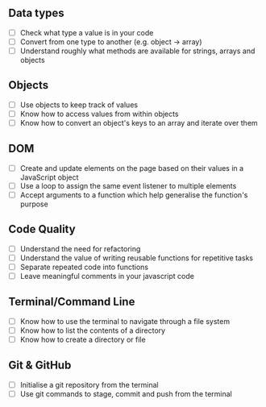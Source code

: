 ## Data types

- [ ] Check what type a value is in your code
- [ ] Convert from one type to another (e.g. object → array)
- [ ] Understand roughly what methods are available for strings, arrays and objects

## Objects

- [ ] Use objects to keep track of values
- [ ] Know how to access values from within objects
- [ ] Know how to convert an object's keys to an array and iterate over them

## DOM

- [ ] Create and update elements on the page based on their values in a JavaScript object
- [ ] Use a loop to assign the same event listener to multiple elements
- [ ] Accept arguments to a function which help generalise the function's purpose

## Code Quality

- [ ] Understand the need for refactoring
- [ ] Understand the value of writing reusable functions for repetitive tasks
- [ ] Separate repeated code into functions
- [ ] Leave meaningful comments in your javascript code

## Terminal/Command Line

- [ ] Know how to use the terminal to navigate through a file system
- [ ] Know how to list the contents of a directory
- [ ] Know how to create a directory or file

## Git & GitHub

- [ ] Initialise a git repository from the terminal
- [ ] Use git commands to stage, commit and push from the terminal
